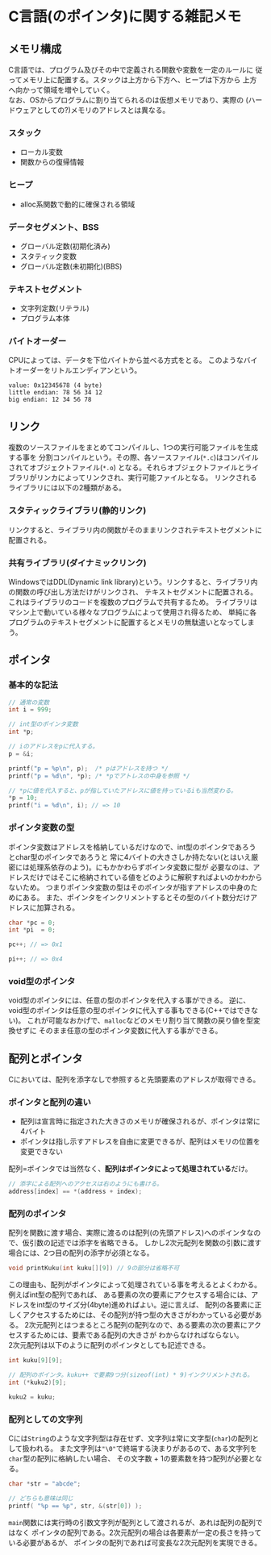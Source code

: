 # C言語(のポインタ)に関する雑記メモ

## メモリ構成

C言語では、プログラム及びその中で定義される関数や変数を一定のルールに
従ってメモリ上に配置する。スタックは上方から下方へ、ヒープは下方から
上方へ向かって領域を増やしていく。  
なお、OSからプログラムに割り当てられるのは仮想メモリであり、実際の
(ハードウェアとしての?)メモリのアドレスとは異なる。

### スタック

* ローカル変数
* 関数からの復帰情報

### ヒープ

* alloc系関数で動的に確保される領域

### データセグメント、BSS

* グローバル定数(初期化済み)
* スタティック変数
* グローバル定数(未初期化)(BBS)

### テキストセグメント

* 文字列定数(リテラル)
* プログラム本体

### バイトオーダー
CPUによっては、データを下位バイトから並べる方式をとる。
このようなバイトオーダーをリトルエンディアンという。

```
value: 0x12345678 (4 byte)
little endian: 78 56 34 12
big endian: 12 34 56 78
```

## リンク

複数のソースファイルをまとめてコンパイルし、1つの実行可能ファイルを生成する事を
分割コンパイルという。その際、各ソースファイル(`*.c`)はコンパイルされてオブジェクトファイル(`*.o`)
となる。それらオブジェクトファイルとライブラリがリンカによってリンクされ、実行可能ファイルとなる。
リンクされるライブラリには以下の2種類がある。

### スタティックライブラリ(静的リンク)
リンクすると、ライブラリ内の関数がそのままリンクされテキストセグメントに配置される。

### 共有ライブラリ(ダイナミックリンク)
WindowsではDDL(Dynamic link library)という。リンクすると、ライブラリ内の関数の呼び出し方法だけがリンクされ、
テキストセグメントに配置される。これはライブラリのコードを複数のプログラムで共有するため。
ライブラリはマシン上で動いている様々なプログラムによって使用され得るため、
単純に各プログラムのテキストセグメントに配置するとメモリの無駄遣いとなってしまう。

## ポインタ

### 基本的な記法

```c
// 通常の変数
int i = 999;

// int型のポインタ変数
int *p;

// iのアドレスをpに代入する。
p = &i;

printf("p = %p\n", p);  /* pはアドレスを持つ */
printf("p = %d\n", *p); /* *pでアトレスの中身を参照 */

// *pに値を代入すると、pが指していたアドレスに値を持っているiも当然変わる。
*p = 10;
printf("i = %d\n", i); // => 10

```

### ポインタ変数の型
ポインタ変数はアドレスを格納しているだけなので、int型のポインタであろうとchar型のポインタであろうと
常に4バイトの大きさしか持たない(とはいえ厳密には処理系依存のよう)。にもかかわらずポインタ変数に型が
必要なのは、アドレスだけではそこに格納されている値をどのように解釈すればよいのかわからないため。
つまりポインタ変数の型はそのポインタが指すアドレスの中身のためにある。
また、ポインタをインクリメントするとその型のバイト数分だけアドレスに加算される。

```c
char *pc = 0;
int *pi  = 0;

pc++; // => 0x1

pi++; // => 0x4
```

### void型のポインタ
void型のポインタには、任意の型のポインタを代入する事ができる。
逆に、void型のポインタは任意の型のポインタに代入する事もできる(C++ではできない)。
これが可能なおかげで、`malloc`などのメモリ割り当て関数の戻り値を型変換せずに
そのまま任意の型のポインタ変数に代入する事ができる。

## 配列とポインタ

Cにおいては、配列を添字なしで参照すると先頭要素のアドレスが取得できる。

### ポインタと配列の違い
* 配列は宣言時に指定された大きさのメモリが確保されるが、ポインタは常に4バイト
* ポインタは指し示すアドレスを自由に変更できるが、配列はメモリの位置を変更できない

配列=ポインタでは当然なく、**配列はポインタによって処理されている**だけ。

```c
// 添字による配列へのアクセスは右のようにも書ける。
address[index] == *(address + index);
```

### 配列のポインタ

配列を関数に渡す場合、実際に渡るのは配列(の先頭アドレス)へのポインタなので、仮引数の記述では添字を省略できる。
しかし2次元配列を関数の引数に渡す場合には、2つ目の配列の添字が必須となる。

```c
void printKuku(int kuku[][9]) // 9の部分は省略不可
```

この理由も、配列がポインタによって処理されている事を考えるとよくわかる。例えばint型の配列であれば、
ある要素の次の要素にアクセスする場合には、アドレスをint型のサイズ分(4byte)進めればよい。逆に言えば、
配列の各要素に正しくアクセスするためには、その配列が持つ型の大きさがわかっている必要がある。
2次元配列とはつまるところ配列の配列なので、ある要素の次の要素にアクセスするためには、要素である配列の大きさが
わからなければならない。  
2次元配列は以下のように配列のポインタとしても記述できる。

```c
int kuku[9][9];

// 配列のポインタ。kuku++ で要素9つ分(sizeof(int) * 9)インクリメントされる。
int (*kuku2)[9];

kuku2 = kuku;
```

### 配列としての文字列

Cには`String`のような文字列型は存在せず、文字列は常に文字型(`char`)の配列として扱われる。
また文字列は`"\0"`で終端する決まりがあるので、ある文字列を`char`型の配列に格納したい場合、
その文字数 + 1の要素数を持つ配列が必要となる。

```c
char *str = "abcde";

// どちらも意味は同じ
printf( "%p == %p", str, &(str[0]) );
```

`main`関数には実行時の引数文字列が配列として渡されるが、あれは配列の配列ではなく
ポインタの配列である。2次元配列の場合は各要素が一定の長さを持っている必要があるが、
ポインタの配列であれば可変長な2次元配列を実現できる。

